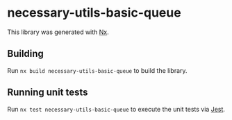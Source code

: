 # necessary-utils-basic-queue

This library was generated with [Nx](https://nx.dev).

## Building

Run `nx build necessary-utils-basic-queue` to build the library.

## Running unit tests

Run `nx test necessary-utils-basic-queue` to execute the unit tests via [Jest](https://jestjs.io).
